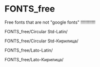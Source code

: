 # FONTS_free
Free fonts that are not "google fonts" !!!!!!!!!!!!


FONTS_free/Circular Std-Latin/

FONTS_free/Circular Std-Кирилица/

FONTS_free/Lato-Latin/

FONTS_free/Lato-Кирилица/
